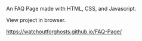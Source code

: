 An FAQ Page made with HTML, CSS, and Javascript.

View project in browser.

https://watchoutforghosts.github.io/FAQ-Page/
